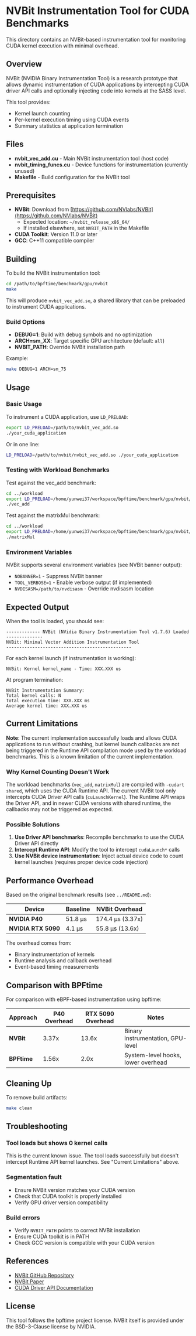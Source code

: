 # NVBit Instrumentation Tool for CUDA Benchmarks

This directory contains an NVBit-based instrumentation tool for monitoring CUDA kernel execution with minimal overhead.

## Overview

NVBit (NVIDIA Binary Instrumentation Tool) is a research prototype that allows dynamic instrumentation of CUDA applications by intercepting CUDA driver API calls and optionally injecting code into kernels at the SASS level.

This tool provides:
- Kernel launch counting
- Per-kernel execution timing using CUDA events
- Summary statistics at application termination

## Files

- **nvbit_vec_add.cu** - Main NVBit instrumentation tool (host code)
- **nvbit_timing_funcs.cu** - Device functions for instrumentation (currently unused)
- **Makefile** - Build configuration for the NVBit tool

## Prerequisites

- **NVBit**: Download from [https://github.com/NVlabs/NVBit](https://github.com/NVlabs/NVBit)
  - Expected location: `~/nvbit_release_x86_64/`
  - If installed elsewhere, set `NVBIT_PATH` in the Makefile
- **CUDA Toolkit**: Version 11.0 or later
- **GCC**: C++11 compatible compiler

## Building

To build the NVBit instrumentation tool:

```bash
cd /path/to/bpftime/benchmark/gpu/nvbit
make
```

This will produce `nvbit_vec_add.so`, a shared library that can be preloaded to instrument CUDA applications.

### Build Options

- **DEBUG=1**: Build with debug symbols and no optimization
- **ARCH=sm_XX**: Target specific GPU architecture (default: `all`)
- **NVBIT_PATH**: Override NVBit installation path

Example:
```bash
make DEBUG=1 ARCH=sm_75
```

## Usage

### Basic Usage

To instrument a CUDA application, use `LD_PRELOAD`:

```bash
export LD_PRELOAD=/path/to/nvbit_vec_add.so
./your_cuda_application
```

Or in one line:

```bash
LD_PRELOAD=/path/to/nvbit/nvbit_vec_add.so ./your_cuda_application
```

### Testing with Workload Benchmarks

Test against the vec_add benchmark:

```bash
cd ../workload
export LD_PRELOAD=/home/yunwei37/workspace/bpftime/benchmark/gpu/nvbit/nvbit_vec_add.so
./vec_add
```

Test against the matrixMul benchmark:

```bash
cd ../workload
export LD_PRELOAD=/home/yunwei37/workspace/bpftime/benchmark/gpu/nvbit/nvbit_vec_add.so
./matrixMul
```

### Environment Variables

NVBit supports several environment variables (see NVBit banner output):

- `NOBANNER=1` - Suppress NVBit banner
- `TOOL_VERBOSE=1` - Enable verbose output (if implemented)
- `NVDISASM=/path/to/nvdisasm` - Override nvdisasm location

## Expected Output

When the tool is loaded, you should see:

```
------------- NVBit (NVidia Binary Instrumentation Tool v1.7.6) Loaded --------------
NVBit: Minimal Vector Addition Instrumentation Tool
------------------------------------------------
```

For each kernel launch (if instrumentation is working):

```
NVBit: Kernel kernel_name - Time: XXX.XXX us
```

At program termination:

```
NVBit Instrumentation Summary:
Total kernel calls: N
Total execution time: XXX.XXX ms
Average kernel time: XXX.XXX us
```

## Current Limitations

**Note**: The current implementation successfully loads and allows CUDA applications to run without crashing, but kernel launch callbacks are not being triggered in the Runtime API compilation mode used by the workload benchmarks. This is a known limitation of the current implementation.

### Why Kernel Counting Doesn't Work

The workload benchmarks (`vec_add`, `matrixMul`) are compiled with `-cudart shared`, which uses the CUDA Runtime API. The current NVBit tool only intercepts CUDA Driver API calls (`cuLaunchKernel`). The Runtime API wraps the Driver API, and in newer CUDA versions with shared runtime, the callbacks may not be triggered as expected.

### Possible Solutions

1. **Use Driver API benchmarks**: Recompile benchmarks to use the CUDA Driver API directly
2. **Intercept Runtime API**: Modify the tool to intercept `cudaLaunch*` calls
3. **Use NVBit device instrumentation**: Inject actual device code to count kernel launches (requires proper device code injection)

## Performance Overhead

Based on the original benchmark results (see `../README.md`):

| Device | Baseline | NVBit Overhead |
|--------|----------|----------------|
| **NVIDIA P40** | 51.8 μs | 174.4 μs (3.37x) |
| **NVIDIA RTX 5090** | 4.1 μs | 55.8 μs (13.6x) |

The overhead comes from:
- Binary instrumentation of kernels
- Runtime analysis and callback overhead
- Event-based timing measurements

## Comparison with BPFtime

For comparison with eBPF-based instrumentation using bpftime:

| Approach | P40 Overhead | RTX 5090 Overhead | Notes |
|----------|--------------|-------------------|-------|
| **NVBit** | 3.37x | 13.6x | Binary instrumentation, GPU-level |
| **BPFtime** | 1.56x | 2.0x | System-level hooks, lower overhead |

## Cleaning Up

To remove build artifacts:

```bash
make clean
```

## Troubleshooting

### Tool loads but shows 0 kernel calls

This is the current known issue. The tool loads successfully but doesn't intercept Runtime API kernel launches. See "Current Limitations" above.

### Segmentation fault

- Ensure NVBit version matches your CUDA version
- Check that CUDA toolkit is properly installed
- Verify GPU driver version compatibility

### Build errors

- Verify `NVBIT_PATH` points to correct NVBit installation
- Ensure CUDA toolkit is in PATH
- Check GCC version is compatible with your CUDA version

## References

- [NVBit GitHub Repository](https://github.com/NVlabs/NVBit)
- [NVBit Paper](https://ieeexplore.ieee.org/document/8891668)
- [CUDA Driver API Documentation](https://docs.nvidia.com/cuda/cuda-driver-api/)

## License

This tool follows the bpftime project license. NVBit itself is provided under the BSD-3-Clause license by NVIDIA.
